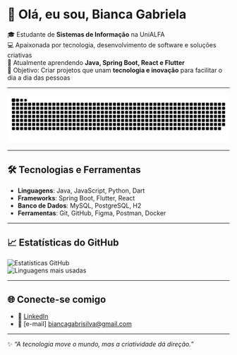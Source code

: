 # 👋 Olá, eu sou, Bianca Gabriela  

🎓 Estudante de **Sistemas de Informação** na UniALFA  
💻 Apaixonada por tecnologia, desenvolvimento de software e soluções criativas  
🌱 Atualmente aprendendo **Java, Spring Boot, React e Flutter**  
🎯 Objetivo: Criar projetos que unam **tecnologia e inovação** para facilitar o dia a dia das pessoas  

---

![snake](https://github.com/Platane/snk/raw/output/github-contribution-grid-snake.svg)

---

## 🛠️ Tecnologias e Ferramentas
- **Linguagens**: Java, JavaScript, Python, Dart  
- **Frameworks**: Spring Boot, Flutter, React  
- **Banco de Dados**: MySQL, PostgreSQL, H2  
- **Ferramentas**: Git, GitHub, Figma, Postman, Docker  

---

## 📈 Estatísticas do GitHub  

![Estatísticas GitHub](https://github-readme-stats.vercel.app/api?username=Bianc4Gabri3la&show_icons=true&theme=radical)  
![Linguagens mais usadas](https://github-readme-stats.vercel.app/api/top-langs/?username=Bianc4Gabri3la&layout=compact&theme=radical)  

---

## 🌐 Conecte-se comigo  

- 💼 [LinkedIn](https://www.linkedin.com/in/bianca-gabriela-silva-6b1415279)  
- 💼 [e-mail] biancagabrisilva@gmail.com
---

✨ *“A tecnologia move o mundo, mas a criatividade dá direção.”*  
